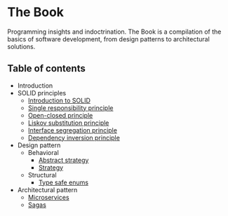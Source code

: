 # The Book
Programming insights and indoctrination. The Book is a compilation of the basics of software development, from design patterns to architectural solutions.

## Table of contents
- Introduction
- SOLID principles
  - [Introduction to SOLID](./solid_principles/introduction.md)
  - [Single responsibility principle](./solid_principles/single_responsibility_principle.md)
  - [Open-closed principle](./solid_principles/open_closed_principle.md)
  - [Liskov substitution principle](./solid_principles/liskov_substitution_principle.md)
  - [Interface segregation principle](./solid_principles/interface_segregation_principle.md)
  - [Dependency inversion principle](./solid_principles/dependency_inversion_principle.md)
- Design pattern
  - Behavioral
    - [Abstract strategy](./design_pattern/abtract_strategy_pattern.md)
    - [Strategy](./design_pattern/strategy_pattern.md)
  - Structural
    - [Type safe enums](./design_pattern/type_safe_enum_patter.md)
- Architectural pattern
  - [Microservices](./architectural_pattern/microservices.md)
  - [Sagas](./architectural_pattern/sagas_pattern.md)
